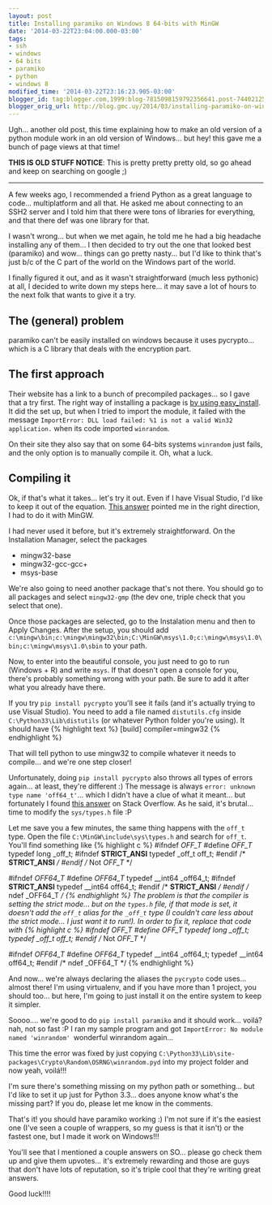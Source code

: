 ```yaml
---
layout: post
title: Installing paramiko on Windows 8 64-bits with MinGW
date: '2014-03-22T23:04:00.000-03:00'
tags:
- ssh
- windows
- 64 bits
- paramiko
- python
- windows 8
modified_time: '2014-03-22T23:16:23.905-03:00'
blogger_id: tag:blogger.com,1999:blog-7815098159792356641.post-7440212568474184543
blogger_orig_url: http://blog.gmc.uy/2014/03/installing-paramiko-on-windows-8-64.html
---
```

Ugh... another old post, this time explaining how to make an old version of a python module work in an old version of Windows... but hey! this gave me a bunch of page views at that time!

<!--more-->
**THIS IS OLD STUFF NOTICE**: This is pretty pretty pretty old, so go ahead and keep on searching on google ;)

---
A few weeks ago, I recommended a friend Python as a great language to code... multiplatform and all that. He asked me about connecting to an SSH2 server and I told him that there were tons of libraries for everything, and that there def was one library for that.

I wasn't wrong... but when we met again, he told me he had a big headache installing any of them... I then decided to try out the one that looked best (paramiko) and wow... things can go pretty nasty... but I'd like to think that's just b/c of the C part of the world on the Windows part of the world.

I finally figured it out, and as it wasn't straightforward (much less pythonic) at all, I decided to write down my steps here... it may save a lot of hours to the next folk that wants to give it a try.

## The (general) problem
paramiko can't be easily installed on windows because it uses pycrypto... which is a C library that deals with the encryption part.

## The first approach
Their website has a link to a bunch of precompiled packages... so I gave that a try first. The right way of installing a package is [by using easy_install](http://stackoverflow.com/a/5442340/920295). It did the set up, but when I tried to import the module, it failed with the message `ImportError: DLL load failed: %1 is not a valid Win32 application.` when its code imported `winrandom`.

On their site they also say that on some 64-bits systems `winrandom` just fails, and the only option is to manually compile it. Oh, what a luck.

## Compiling it
Ok, if that's what it takes... let's try it out. Even if I have Visual Studio, I'd like to keep it out of the equation. [This answer](http://stackoverflow.com/a/21291923/920295) pointed me in the right direction, I had to do it with MinGW.

I had never used it before, but it's extremely straightforward. On the Installation Manager, select the packages

* mingw32-base
* mingw32-gcc-gcc+
* msys-base

We're also going to need another package that's not there. You should go to all packages and select `mingw32-gmp` (the dev one, triple check that you select that one).

Once those packages are selected, go to the Instalation menu and then to Apply Changes. After the setup, you should add `c:\mingw\bin;c:\mingw\mingw32\bin;C:\MinGW\msys\1.0;c:\mingw\msys\1.0\bin;c:\mingw\msys\1.0\sbin` to your path.

Now, to enter into the beautiful console, you just need to go to run (Windows + R) and write `msys`. If that doesn't open a console for you, there's probably something wrong with your path. Be sure to add it after what you already have there.

If you try `pip install pycrypto` you'll see it fails (and it's actually trying to use Visual Studio). You need to add a file named `distutils.cfg` inside `C:\Python33\Lib\distutils` (or whatever Python folder you're using). It should have
{% highlight text %}
[build]
compiler=mingw32
{% endhighlight %}

That will tell python to use mingw32 to compile whatever it needs to compile... and we're one step closer!

Unfortunately, doing `pip install pycrypto` also throws all types of errors again... at least, they're different :) The message is always `error: unknown type name 'off64_t'`... which I didn't have a clue of what it meant... but fortunately I found [this answer](http://stackoverflow.com/a/20090954/920295) on Stack Overflow. As he said, it's brutal... time to modify the `sys/types.h` file :P

Let me save you a few minutes, the same thing happens with the `off_t` type. Open the file `C:\MinGW\include\sys\types.h` and search for `off_t`. You'll find something like
{% highlight c %}
#ifndef _OFF_T_
#define _OFF_T_
typedef long _off_t;
#ifndef __STRICT_ANSI__
typedef _off_t off_t;
#endif /* __STRICT_ANSI__ */
#endif /* Not _OFF_T_ */

#ifndef _OFF64_T_
#define _OFF64_T_
typedef __int64 _off64_t;
#ifndef __STRICT_ANSI__
typedef __int64 off64_t;
#endif /* __STRICT_ANSI__ */
#endif /* ndef _OFF64_T */
{% endhighlight %}
The problem is that the compiler is setting the strict mode... but on the `types.h` file, if that mode is set, it doesn't add the `off_t` alias for the `_off_t` type (I couldn't care less about the strict mode... I just want it to run!). In order to fix it, replace that code with
{% highlight c %}
#ifndef _OFF_T_
#define _OFF_T_
typedef long _off_t;
typedef _off_t off_t;
#endif /* Not _OFF_T_ */

#ifndef _OFF64_T_
#define _OFF64_T_
typedef __int64 _off64_t;
typedef __int64 off64_t;
#endif /* ndef _OFF64_T */
{% endhighlight %}

And now... we're always declaring the aliases the `pycrypto` code uses... almost there! I'm using virtualenv, and if you have more than 1 project, you should too... but here, I'm going to just install it on the entire system to keep it simpler.

Soooo.... we're good to do `pip install paramiko` and it should work... voilá? nah, not so fast :P I ran my sample program and got `ImportError: No module named 'winrandom' `wonderful winrandom again...

This time the error was fixed by just copying `C:\Python33\Lib\site-packages\Crypto\Random\OSRNG\winrandom.pyd` into my project folder and now yeah, voilá!!!

I'm sure there's something missing on my python path or something... but I'd like to set it up just for Python 3.3... does anyone know what's the missing part? If you do, please let me know in the comments.

That's it! you should have paramiko working :) I'm not sure if it's the easiest one (I've seen a couple of wrappers, so my guess is that it isn't) or the fastest one, but I made it work on Windows!!!

You'll see that I mentioned a couple answers on SO... please go check them up and give them upvotes... it's extremely rewarding and those are guys that don't have lots of reputation, so it's triple cool that they're writing great answers.

Good luck!!!!
